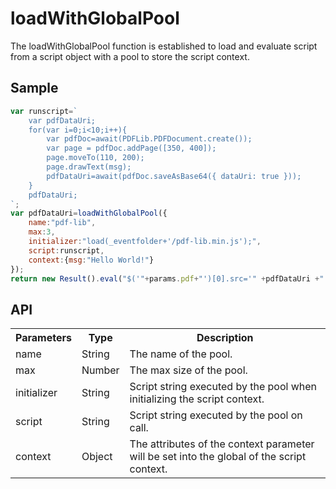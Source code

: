 <H1>loadWithGlobalPool</H1>

The loadWithGlobalPool function is established to load and evaluate script from a script object with a pool to store the script context.
<h2>Sample</h2>

```javascript
var runscript=`
	var pdfDataUri;
	for(var i=0;i<10;i++){
		var pdfDoc=await(PDFLib.PDFDocument.create());
		var page = pdfDoc.addPage([350, 400]);
		page.moveTo(110, 200);
		page.drawText(msg);
		pdfDataUri=await(pdfDoc.saveAsBase64({ dataUri: true }));
	}
	pdfDataUri;
`;
var pdfDataUri=loadWithGlobalPool({
	name:"pdf-lib",
	max:3,
	initializer:"load(_eventfolder+'/pdf-lib.min.js');",
	script:runscript,
	context:{msg:"Hello World!"}
});
return new Result().eval("$('"+params.pdf+"')[0].src='" +pdfDataUri +"'");
```
<h2>API</h2>

<table>
<tr><th>Parameters</th><th>Type</th><th>Description</th></tr>
<tr><td>name</td><td>String</td><td>The name of the pool.</td></tr>
<tr><td>max</td><td>Number</td><td>The max size of the pool.</td></tr>
<tr><td>initializer</td><td>String</td><td>Script string executed by the pool when initializing the script context.</td></tr>
<tr><td>script</td><td>String</td><td>Script string executed by the pool on call.</td></tr>
<tr><td>context</td><td>Object</td><td>The attributes of the context parameter will be set into the global of the script context.</td></tr>
</table>
